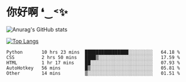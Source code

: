 # 你好啊 ❛‿˂✨

![Anurag's GitHub stats](https://github-readme-stats.vercel.app/api?username=ZombieFly&count_private=true&show_icons=true)

[![Top Langs](https://github-readme-stats.vercel.app/api/top-langs/?username=ZombieFly&layout=compact&count_private=true&hide=Ruby,makefile)](https://github.com/anuraghazra/github-readme-stats)

<!--START_SECTION:waka-->

```text
Python       10 hrs 23 mins  ████████████████░░░░░░░░░   64.18 %
CSS          2 hrs 50 mins   ████▒░░░░░░░░░░░░░░░░░░░░   17.59 %
HTML         1 hr 17 mins    ██░░░░░░░░░░░░░░░░░░░░░░░   07.93 %
AutoHotkey   56 mins         █▒░░░░░░░░░░░░░░░░░░░░░░░   05.81 %
Other        14 mins         ▒░░░░░░░░░░░░░░░░░░░░░░░░   01.51 %
```

<!--END_SECTION:waka-->
